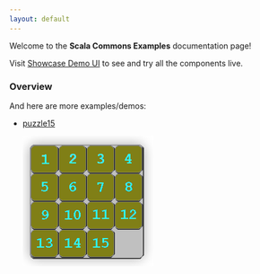```yaml
---
layout: default
---
```


Welcome to the **Scala Commons Examples** documentation page!

Visit [Showcase Demo UI](https://scommons.org/scommons-showcase/) to see and try all the components live.

### Overview

And here are more examples/demos:

- [puzzle15](/scommons-examples/puzzle15.html)

    ![puzzle15](images/puzzle15.png)
